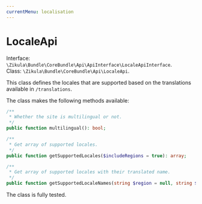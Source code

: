 ```yaml
---
currentMenu: localisation
---
```

# LocaleApi

Interface: `\Zikula\Bundle\CoreBundle\Api\ApiInterface\LocaleApiInterface`.  
Class: `\Zikula\Bundle\CoreBundle\Api\LocaleApi`.

This class defines the locales that are supported based on the translations available in `/translations`.

The class makes the following methods available:

```php
/**
 * Whether the site is multilingual or not.
 */
public function multilingual(): bool;

/**
 * Get array of supported locales.
 */
public function getSupportedLocales($includeRegions = true): array;

/**
 * Get array of supported locales with their translated name.
 */
public function getSupportedLocaleNames(string $region = null, string $displayLocale = null, $includeRegions = true): array;
```

The class is fully tested.
